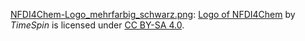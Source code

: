 [NFDI4Chem-Logo_mehrfarbig_schwarz.png](NFDI4Chem-Logo_mehrfarbig_schwarz.png): [Logo of NFDI4Chem](https://commons.wikimedia.org/wiki/File:NFDI4Chem-Logo_mehrfarbig_schwarz.png) by *TimeSpin* is licensed under [CC BY-SA 4.0](https://creativecommons.org/licenses/by-sa/4.0/deed.en).
